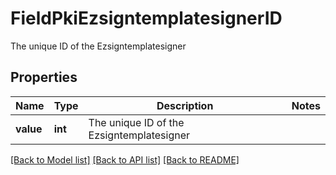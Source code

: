 # FieldPkiEzsigntemplatesignerID

The unique ID of the Ezsigntemplatesigner

## Properties
Name | Type | Description | Notes
------------ | ------------- | ------------- | -------------
**value** | **int** | The unique ID of the Ezsigntemplatesigner | 

[[Back to Model list]](../README.md#documentation-for-models) [[Back to API list]](../README.md#documentation-for-api-endpoints) [[Back to README]](../README.md)


